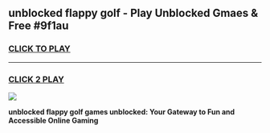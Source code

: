 
## unblocked flappy golf - Play Unblocked Gmaes & Free #9f1au
<h3>
<a href="https://news.freeplayer.one?title=unblocked_flappy_golf&ref=27F">CLICK TO PLAY</a></h3>
<hr>

<h3>
<a href="https://news.freeplayer.one?title=unblocked_flappy_golf&ref=27F">CLICK 2 PLAY</a>
  
</h3>

<a href="https://news.freeplayer.one?title=unblocked_flappy_golf&ref=27F/"><img src="https://clearcache.store/games.png"></a>


**unblocked flappy golf games unblocked: Your Gateway to Fun and Accessible Online Gaming**
